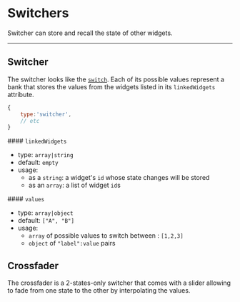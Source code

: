 # Switchers

Switcher can store and recall the state of other widgets.

----

## Switcher

The switcher looks like the [`switch`](buttons/#switch). Each of its possible values represent a bank that stores the values from the widgets listed in its `linkedWidgets` attribute.  


```js
{
    type:'switcher',
    // etc
}
```

#### `linkedWidgets`
- type: `array|string`
- default:
    `empty`
- usage:
  - as a `string`: a widget's `id` whose state changes will be stored
  - as an `array`: a list of widget `id`s


#### `values`
- type: `array|object`
- default: `["A", "B"]`
- usage:
  - `array` of possible values to switch between : `[1,2,3]`
  - `object` of `"label":value` pairs


## Crossfader

The crossfader is a 2-states-only switcher that comes with a slider allowing to fade from one state to the other by interpolating the values.  
